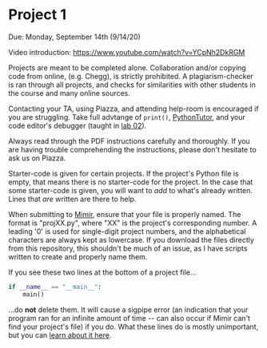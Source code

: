 # Project 1

Due: Monday, September 14th (9/14/20)

Video introduction: https://www.youtube.com/watch?v=YCpNh2DkRGM

Projects are meant to be completed alone. Collaboration and/or copying code from online, (e.g. Chegg), is strictly prohibited. A plagiarism-checker is ran through all projects, and checks for similarities with other students in the course and many online sources. 

Contacting your TA, using Piazza, and attending help-room is encouraged if you are struggling. Take full advtange of `print()`, [PythonTutor](http://pythontutor.com/visualize.html#mode=edit), and your code editor's debugger (taught in [lab 02](../Lab%2002)). 

Always read through the PDF instructions carefully and thoroughly. If you are having trouble comprehending the instructions, please don't hesitate to ask us on Piazza.

Starter-code is given for certain projects. If the project's Python file is empty, that means there is no starter-code for the project. In the case that some starter-code is given, you will want to _add_ to what's already written. Lines that _are_ written are there to help.

When submitting to [Mimir](https://class.mimir.io/), ensure that your file is properly named. The format is "projXX.py", where "XX" is the project's corresponding number. A leading '0' is used for single-digit project numbers, and the alphabetical characters are always kept as lowercase. If you download the files directly from this repository, this shouldn't be much of an issue, as I have scripts written to create and properly name them.

If you see these two lines at the bottom of a project file...

```python
if __name__ == "__main__":
    main()
```

...do **not** delete them. It will cause a sigpipe error (an indication that your program ran for an infinite amount of time -- can also occur if Mimir can't find your project's file) if you do. What these lines do is mostly unimportant, but you can [learn about it here](https://www.youtube.com/watch?v=sugvnHA7ElY). 